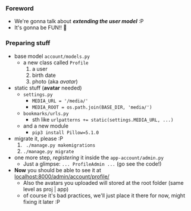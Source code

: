 
### Foreword 
- We're gonna talk about ***extending the user model*** :P
- It's gonna be FUN!! 🤣

### Preparing stuff
- base model ```account/models.py```
    - a new class called ```Profile```
        1. a user
        2. birth date 
        3. photo (aka *avatar*)
- static stuff (**avatar** needed)
    - ```settings.py```
        - ```MEDIA_URL = '/media/'```
        - ```MEDIA_ROOT = os.path.join(BASE_DIR, 'media/')```
    - ```bookmarks/urls.py```
        - sth like ```urlpatterns += static(settings.MEDIA_URL, ...)```
    - and a new module 
        - ```pip3 install Pillow=5.1.0```
- migrate it, please :P
    1. ``` ./manage.py makemigrations``` 
    2. ```./manage.py migrate```
- one more step, *registering* it inside the ```app-account/admin.py``` 
    - Just a glimpse: ```... ProfileAdmin ...``` (go see the code!)
- **Now** you should be able to see it at [localhost:8000/admin/account/profile/](http://localhost:8000/admin/account/profile/)
    - Also the avatars you uploaded will stored at the root folder (same level as proj | app)
    - of course it's bad practices, we'll just place it there for now, might fixing it later :P